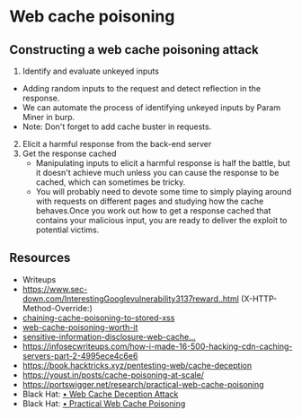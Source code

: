 # Web cache poisoning

## Constructing a web cache poisoning attack

1. Identify and evaluate unkeyed inputs

- Adding random inputs to the request and detect reflection in the response.
- We can automate the process of identifying unkeyed inputs by Param Miner in burp. 
- Note: Don't forget to add cache buster in requests.

2. Elicit a harmful response from the back-end server
3. Get the response cached
    - Manipulating inputs to elicit a harmful response is half the battle, but it doesn't achieve much unless you can cause the response to be cached, which can sometimes be tricky.
    - You will probably need to devote some time to simply playing around with requests on different pages and studying how the cache behaves.Once you work out how to get a response cached that contains your malicious input, you are ready to deliver the exploit to potential victims.






## Resources

- Writeups
- https://www.sec-down.com/InterestingGooglevulnerability3137reward..html (X-HTTP-Method-Override:)
-   [chaining-cache-poisoning-to-stored-xss  ](https://nahoragg.medium.com/chaining-cache-poisoning-to-stored-xss-b910076bda4f)
-   [web-cache-poisoning-worth-it ](https://yaseenzubair.medium.com/web-cache-poisoning-worth-it-e7c6d88797b1) 
-   [sensitive-information-disclosure-web-cache...](https://medium.com/@dr.spitfire/sensitive-information-disclosure-web-cache-deception-attack-bcac6cb9cd86)  
- https://infosecwriteups.com/how-i-made-16-500-hacking-cdn-caching-servers-part-2-4995ece4c6e6
- https://book.hacktricks.xyz/pentesting-web/cache-deception
- https://youst.in/posts/cache-poisoning-at-scale/
- https://portswigger.net/research/practical-web-cache-poisoning
- Black Hat:    [• Web Cache Deception Attack  ](https://www.youtube.com/watch?v=mroq9eHFOIU&t=0s)
- Black Hat:    [• Practical Web Cache Poisoning ](https://www.youtube.com/watch?v=j2RrmNxJZ5c&t=0s) 
